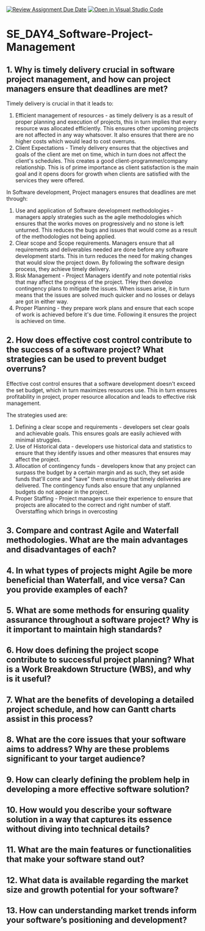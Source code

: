 [![Review Assignment Due Date](https://classroom.github.com/assets/deadline-readme-button-22041afd0340ce965d47ae6ef1cefeee28c7c493a6346c4f15d667ab976d596c.svg)](https://classroom.github.com/a/9pw6JKcu)
[![Open in Visual Studio Code](https://classroom.github.com/assets/open-in-vscode-2e0aaae1b6195c2367325f4f02e2d04e9abb55f0b24a779b69b11b9e10269abc.svg)](https://classroom.github.com/online_ide?assignment_repo_id=18614944&assignment_repo_type=AssignmentRepo)
# SE_DAY4_Software-Project-Management
## 1. Why is timely delivery crucial in software project management, and how can project managers ensure that deadlines are met?
Timely delivery is crucial in that it leads to:
1. Efficient management of resources - as timely delivery is as a result of proper planning and execution of projects, this in turn implies that every resource was allocated efficiently. This ensures other upcoming projects are not affected in any way whatsover. It also ensures that there are no higher costs which would lead to cost overruns.
2. Client Expectations - Timely delivery ensures that the objectives and goals of the client are met on time, which in turn does not affect the client's schedules. This creates a good client-programmer/company relationship. This is of prime importance as client satisfaction is the main goal and it opens doors for growth when clients are satisfied with the services they were offered.

In Software development, Project managers ensures that deadlines are met through:
1. Use and application of Software development methodologies - managers apply strategies such as the agile methodologies which ensures that the works moves on progressively and no stone is left unturned. This reduces the bugs and issues that would come as a result of the methodologies not being applied.
2. Clear scope and Scope requirements. Managers ensure that all requirements and deliverables needed are done before any software development starts. This in turn reduces the need for making changes that would slow the project down. By following the software design process, they achieve timely delivery.
3. Risk Management - Project Managers identify and note potential risks that may affect the progress of the project. THey then develop contingency plans to mitigate the issues. When issues arise, it in turn means that the issues are solved much quicker and no losses or delays are got in either way.
4. Proper Planning - they prepare work plans and ensure that each scope of work is achieved before it's due time. Following it ensures the project is achieved on time.


## 2. How does effective cost control contribute to the success of a software project? What strategies can be used to prevent budget overruns?
Effective cost control ensures that a software development doesn't exceed the set budget, which in turn maximizes resources use. This in turn ensures profitability in project, proper resource allocation and leads to effective risk management. 

The strategies used are:
1. Defining a clear scope and requirements - developers set clear goals and achievable goals. This ensures goals are easily achieved with minimal struggles.
2. Use of Historical data - developers use historical data and statistics to ensure that they identify issues and other measures that ensures may affect the project.
3. Allocation of contingency funds - developers know that any project can surpass the budget by a certain margin and as such, they set aside funds that'll come and "save" them ensuring that timely deliveries are delivered. The contingency funds also ensure that any unplanned budgets do not appear in the project.
4. Proper Staffing - Project managers use their experience to ensure that projects are allocated to the correct and right number of staff. Overstaffing which brings in overcosting 

## 3. Compare and contrast Agile and Waterfall methodologies. What are the main advantages and disadvantages of each?
## 4. In what types of projects might Agile be more beneficial than Waterfall, and vice versa? Can you provide examples of each?
## 5. What are some methods for ensuring quality assurance throughout a software project? Why is it important to maintain high standards?
## 6. How does defining the project scope contribute to successful project planning? What is a Work Breakdown Structure (WBS), and why is it useful?
## 7. What are the benefits of developing a detailed project schedule, and how can Gantt charts assist in this process?
## 8. What are the core issues that your software aims to address? Why are these problems significant to your target audience?
## 9. How can clearly defining the problem help in developing a more effective software solution?
## 10. How would you describe your software solution in a way that captures its essence without diving into technical details?
## 11. What are the main features or functionalities that make your software stand out?
## 12. What data is available regarding the market size and growth potential for your software?
## 13. How can understanding market trends inform your software’s positioning and development?
